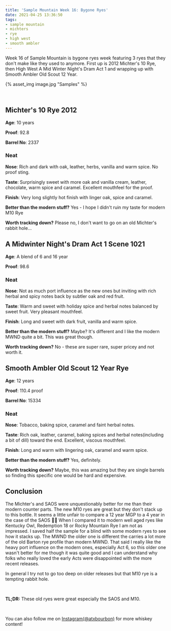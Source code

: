 ```yaml
---
title: 'Sample Mountain Week 16: Bygone Ryes'
date: 2021-04-25 13:36:50
tags:
- sample mountain
- michters
- rye
- high west
- smooth ambler
---
```


Week 16 of Sample Mountain is bygone ryes week featuring 3 ryes that they don't make like they used to anymore. First up is 2012 Michter's 10 Rye, then High West A Mid Winter Night's Dram Act 1 and wrapping up with Smooth Ambler Old Scout 12 Year.

{% asset_img image.jpg "Samples" %}

&nbsp;

## Michter's 10 Rye 2012

**Age**: 10 years

**Proof**: 92.8

**Barrel No**: 2337

### Neat
**Nose**: Rich and dark with oak, leather, herbs, vanilla and warm spice. No proof sting.

**Taste**: Surprisingly sweet with more oak and vanilla cream, leather, chocolate, warm spice and caramel. Excellent mouthfeel for the proof.

**Finish**: Very long slightly hot finish with linger oak, spice and caramel.

**Better than the modern stuff?** Yes - I hope I didn't ruin my taste for modern M10 Rye

**Worth tracking down?** Please no, I don't want to go on an old Michter's rabbit hole...

## A Midwinter Night's Dram Act 1 Scene 1021

**Age**: A blend of 6 and 16 year

**Proof**: 98.6

### Neat
**Nose**: Not as much port influence as the new ones but inviting with rich herbal and spicy notes back by subtler oak and red fruit.

**Taste**: Warm and sweet with holiday spice and herbal notes balanced by sweet fruit. Very pleasant mouthfeel.

**Finish**: Long and sweet with dark fruit, vanilla and warm spice.

**Better than the modern stuff?** Maybe? It's different and I like the modern MWND quite a bit. This was great though.

**Worth tracking down?** No - these are super rare, super pricey and not worth it.

## Smooth Ambler Old Scout 12 Year Rye

**Age**: 12 years

**Proof**: 110.4 proof

**Barrel No**: 15334

### Neat
**Nose**: Tobacco, baking spice, caramel and faint herbal notes. 

**Taste**: Rich oak, leather, caramel, baking spices and herbal notes(including a bit of dill) toward the end. Excellent, viscous mouthfeel.

**Finish**: Long and warm with lingering oak, caramel and warm spice.

**Better than the modern stuff?** Yes, definitely.

**Worth tracking down?** Maybe, this was amazing but they are single barrels so finding this specific one would be hard and expensive.

## Conclusion

The Michter's and SAOS were unquestionably better for me than their modern counter parts. The new M10 ryes are great but they don't stack up to this bottle. It seems a little unfair to compare a 12 year MGP to a 4 year in the case of the SAOS 🤷‍♂️ When I compared it to modern well aged ryes like Kentucky Owl, Redemption 18 or Rocky Mountain Rye I am not as impressed. I saved half the sample for a blind with some modern ryes to see how it stacks up. The MWND the older one is different the carries a lot more of the old Barton rye profile than modern MWND. That said I really like the heavy port influence on the modern ones, especially Act 6, so this older one wasn't better for me though it was quite good and I can understand why folks who really loved the early Acts were disappointed with the more recent releases.

In general I try not to go too deep on older releases but that M10 rye is a tempting rabbit hole.

&nbsp;

**TL;DR:** These old ryes were great especially the SAOS and M10.

&nbsp;

You can also follow me on [Instagram(@atxbourbon)](https://www.instagram.com/atxbourbon/) for more whiskey content!